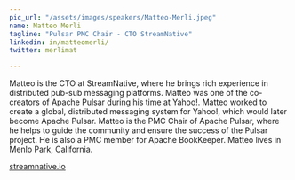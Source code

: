 ```yaml
---
pic_url: "/assets/images/speakers/Matteo-Merli.jpeg"
name: Matteo Merli
tagline: "Pulsar PMC Chair - CTO StreamNative"
linkedin: in/matteomerli/
twitter: merlimat

---
```

Matteo is the CTO at StreamNative, where he brings rich experience in distributed pub-sub messaging platforms. Matteo was one of the co-creators of Apache Pulsar during his time at Yahoo!. Matteo worked to create a global, distributed messaging system for Yahoo!, which would later become Apache Pulsar. Matteo is the PMC Chair of Apache Pulsar, where he helps to guide the community and ensure the success of the Pulsar project. He is also a PMC member for Apache BookKeeper. Matteo lives in Menlo Park, California.

[streamnative.io](https://streamnative.io)
